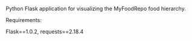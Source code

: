 Python Flask application for visualizing the MyFoodRepo food hierarchy.

Requirements:

Flask==1.0.2,
requests==2.18.4
